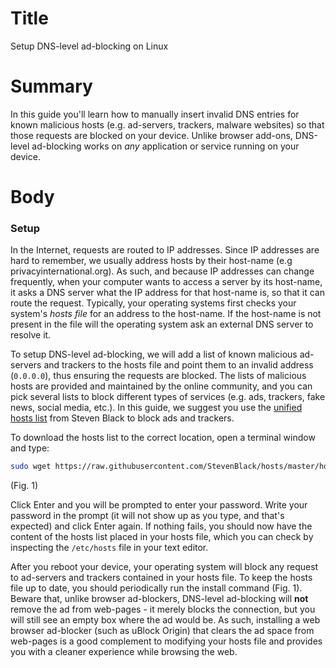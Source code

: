 # Title #
Setup DNS-level ad-blocking on Linux

# Summary #
In this guide you'll learn how to manually insert invalid DNS entries for known malicious hosts (e.g. ad-servers,
trackers, malware websites) so that those requests are blocked on your device. Unlike browser add-ons, DNS-level
ad-blocking works on *any* application or service running on your device.

# Body #

### Setup ###
In the Internet, requests are routed to IP addresses. Since IP addresses are hard to remember, we usually address hosts
by their host-name (e.g privacyinternational.org). As such, and because IP addresses can change frequently, when your
computer wants to access a server by its host-name, it asks a DNS server what the IP address for that host-name is, so
that it can route the request. Typically, your operating systems first checks your system's *hosts file* for an address
to the host-name. If the host-name is not present in the file will the operating system ask an external DNS server to
resolve it.

To setup DNS-level ad-blocking, we will add a list of known malicious ad-servers and trackers to the hosts file and
point them to an invalid address (`0.0.0.0`), thus ensuring the requests are blocked. The lists of malicious hosts are
provided and maintained by the online community, and you can pick several lists to block different types of services
(e.g. ads, trackers, fake news, social media, etc.). In this guide, we suggest you use the [unified hosts
list](https://raw.githubusercontent.com/StevenBlack/hosts/master/hosts) from Steven Black to block ads and trackers.

To download the hosts list to the correct location, open a terminal window and type:

```bash
sudo wget https://raw.githubusercontent.com/StevenBlack/hosts/master/hosts -O /etc/
```
(Fig. 1)

Click Enter and you will be prompted to enter your password. Write your password in the prompt (it will not show up as
you type, and that's expected) and click Enter again. If nothing fails, you should now have the content of the hosts
list placed in your hosts file, which you can check by inspecting the `/etc/hosts` file in your text editor.

After you reboot your device, your operating system will block any request to ad-servers and trackers contained in your
hosts file. To keep the hosts file up to date, you should periodically run the install command (Fig. 1). Beware that,
unlike browser ad-blockers, DNS-level ad-blocking will **not** remove the ad from web-pages - it merely blocks the
connection, but you will still see an empty box where the ad would be. As such, installing a web browser ad-blocker
(such as uBlock Origin) that clears the ad space from web-pages is a good complement to modifying your hosts file and
provides you with a cleaner experience while browsing the web.
